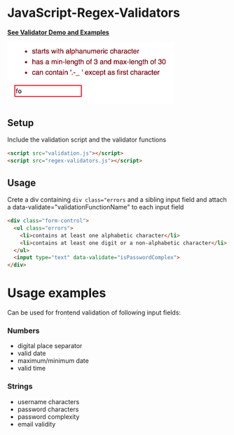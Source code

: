 # JavaScript-Regex-Validators

<a href="https://jannicz.github.io/my-regex-validators/">
  <strong>See Validator Demo and Examples</strong>
</a>

<p>
  <img src="example.png" width="380" alt=""/>
</p>

## Setup
Include the validation script and the validator functions
```html
<script src="validation.js"></script>
<script src="regex-validators.js"></script>
```

## Usage

Crete a div containing `div class="errors` and a sibling input field and attach a data-validate="validationFunctionName" to each input field

```html
<div class="form-control">	
  <ul class="errors">
    <li>contains at least one alphabetic character</li>
    <li>contains at least one digit or a non-alphabetic character</li>
  </ul>
  <input type="text" data-validate="isPasswordComplex">
</div>
```

# Usage examples

Can be used for frontend validation of following input fields:

### Numbers
- digital place separator
- valid date
- maximum/minimum date
- valid time

### Strings
- username characters
- password characters
- password complexity
- email validity
